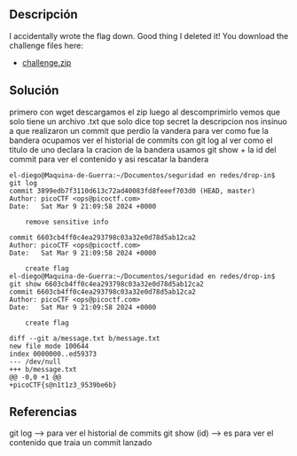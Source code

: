 ## Descripción
I accidentally wrote the flag down. Good thing I deleted it! You download the challenge files here:

- [challenge.zip](https://artifacts.picoctf.net/c_titan/75/challenge.zip)

## Solución
primero con wget descargamos el zip luego al descomprimirlo vemos que solo tiene un archivo .txt que solo dice top secret la descripcion nos insinuo a que realizaron un commit que perdio la vandera para ver como fue la bandera ocupamos ver el historial de commits con git log al ver como el titulo de uno declara la cracion de la bandera usamos git show + la id del commit para ver el contenido y asi rescatar la bandera
```
el-diego@Maquina-de-Guerra:~/Documentos/seguridad en redes/drop-in$ git log
commit 3899edb7f3110d613c72ad40083fd8feeef703d0 (HEAD, master)
Author: picoCTF <ops@picoctf.com>
Date:   Sat Mar 9 21:09:58 2024 +0000

    remove sensitive info

commit 6603cb4ff0c4ea293798c03a32e0d78d5ab12ca2
Author: picoCTF <ops@picoctf.com>
Date:   Sat Mar 9 21:09:58 2024 +0000

    create flag
el-diego@Maquina-de-Guerra:~/Documentos/seguridad en redes/drop-in$ git show 6603cb4ff0c4ea293798c03a32e0d78d5ab12ca2
commit 6603cb4ff0c4ea293798c03a32e0d78d5ab12ca2
Author: picoCTF <ops@picoctf.com>
Date:   Sat Mar 9 21:09:58 2024 +0000

    create flag

diff --git a/message.txt b/message.txt
new file mode 100644
index 0000000..ed59373
--- /dev/null
+++ b/message.txt
@@ -0,0 +1 @@
+picoCTF{s@n1t1z3_9539be6b}

```
## Referencias
git log --> para ver el historial de commits
git show (id) --> es para ver el contenido que traia un commit lanzado